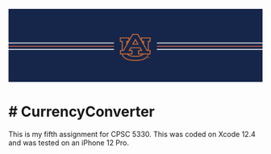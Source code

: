 ![alt text](https://github.com/SidneyTeague/Assignment1/blob/main/Docs/banner_au.png?raw=true)
# # CurrencyConverter
This is my fifth assignment for CPSC 5330. This was coded on Xcode 12.4 and was tested on an iPhone 12 Pro.


